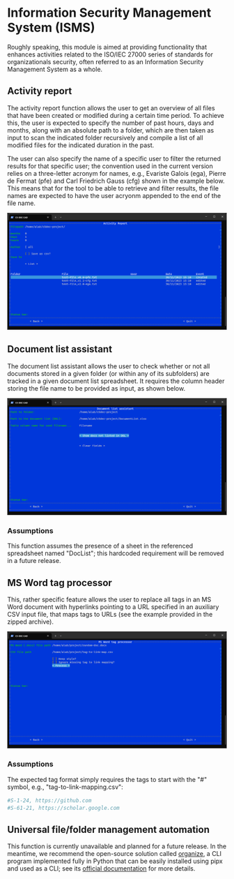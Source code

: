 # Information Security Management System (ISMS)

Roughly speaking, this module is aimed at providing functionality that enhances activities related to the ISO/IEC 27000 series of standards for organizationals security, often referred to as an Information Security Management System as a whole.

## Activity report

The activity report function allows the user to get an overview of all files that have been created or modified during a certain time period. To achieve this, the user is expected to specify the number of past hours, days and months, along with an absolute path to a folder, which are then taken as input to scan the indicated folder recursively and compile a list of all modified files for the indicated duration in the past.

The user can also specify the name of a specific user to filter the returned results for that specific user; the convention used in the current version relies on a three-letter acronym for names, e.g., Evariste Galois (ega), Pierre de Fermat (pfe) and Carl Friedrich Gauss (cfg) shown in the example below. This means that for the tool to be able to retrieve and filter results, the file names are expected to have the user acryonm appended to the end of the file name.

![SSDLC ISMS activity report function](./_figures/c5dec-isms-activity-report.png)

## Document list assistant

The document list assistant allows the user to check whether or not all documents stored in a given folder (or within any of its subfolders) are tracked in a given document list spreadsheet. It requires the column header storing the file name to be provided as input, as shown below.

![SSDLC ISMS document list assistant](./_figures/c5dec-isms-document-list-assistant.png)

### Assumptions

This function assumes the presence of a sheet in the referenced spreadsheet named "DocList"; this hardcoded requirement will be removed in a future release.

## MS Word tag processor

This, rather specific feature allows the user to replace all tags in an MS Word document with hyperlinks pointing to a URL specified in an auxiliary CSV input file, that maps tags to URLs (see the example provided in the zipped archive).

![ISMS MS Word tag processor](./_figures/c5dec-isms-tag-processor.png)

### Assumptions

The expected tag format simply requires the tags to start with the "#" symbol, e.g., "tag-to-link-mapping.csv":

```sh
#S-1-24, https://github.com
#S-61-21, https://scholar.google.com
```

## Universal file/folder management automation

This function is currently unavailable and planned for a future release. In the meantime, we recommend the open-source solution called [organize](https://github.com/tfeldmann/organize), a CLI program implemented fully in Python that can be easily installed using pipx and used as a CLI; see its [official documentation](https://organize.readthedocs.io/en/latest/) for more details.